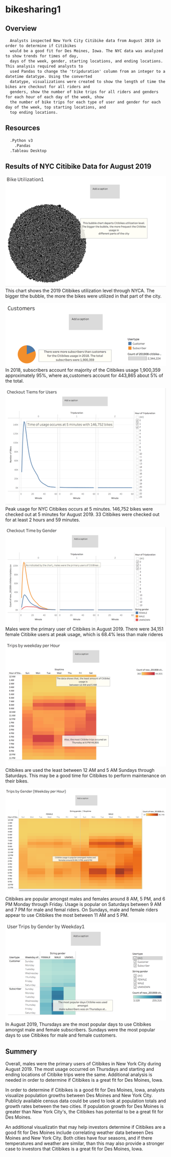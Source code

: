 # bikesharing1

## Overview
      Analysts inspected New York City Citibike data from August 2019 in order to determine if Citibikes
      would be a good fit for Des Moines, Iowa. The NYC data was analyzed to show trends for times of day, 
      days of the week, gender, starting locations, and ending locations. This analysis required analysts to 
      used Pandas to change the 'tripduration' column from an integer to a datetime datatype. Using the converted 
      datatype, visualizations were created to show the length of time the bikes are checkout for all riders and 
      genders, show the number of bike trips for all riders and genders for each hour of each day of the week, show 
      the number of bike trips for each type of user and gender for each day of the week, top starting locations, and 
      top ending locations.
      
      
 ## Resources
      .Python v3
        .Pandas
      .Tableau Desktop
      
 ## Results of NYC Citibike Data for August 2019








![bikesharing](/images/image1.png)
This chart shows the 2019 Citibikes utilization level through NYCA. The bigger tthe bubble, the more the 
bikes were utilized in that part of the city.












![bikesharing](/images/image2.png)
In 2018, subscribers account for majority of the Citibikes usage 1,900,359 approximately 95%, 
where as,customers account for 443,865 about 5% of the total. 









![bikesharing](/images/image3.png)
Peak usage for NYC Citibikes occurs at 5 minutes. 146,752 bikes were checked out at 5 minutes for August 2019.
33 Citibikes were checked out for at least 2 hours and 59 minutes.




![bikesharing](/images/image7.png)
Males were the primary user of Citibikes in August 2019. There were 34,151 female Citibike users at peak usage, 
which is 68.4% less than male rideres




![bikesharing](/images/image5.png)
Citibikes are used the least between 12 AM and 5 AM Sundays through Saturdays. This may be a good time for Citibikes 
to perform maintenance on their bikes.



![bikesharing](/images/image6.png)
Citibikes are popular amongst males and females around 8 AM, 5 PM, and 6 PM Monday through Friday. Usage is popular on
Saturdays between 9 AM and 7 PM for male and femal riders. On Sundays, male and female riders appear to use Citibikes 
the most between 11 AM and 5 PM.


![bikesharing](/images/image4.png)
In August 2019, Thursdays are the most popular days to use Citibikes amongst male and female subscribers. Sundays were the 
most popular days to use Citibikes for male and female customers.


## Summery
Overall, males were the primary users of Citibikes in New York City during August 2019. The most usage occurred on Thursdays 
and starting and ending locations of Citibike trips were the same. Additional analysis is needed in order to determine if Citibikes
is a great fit for Des Moines, Iowa.

In order to determine if Citibikes is a good fit for Des Moines, Iowa, analysts visualize population growths between Des Moines and 
New York City. Publicly available census data could be used to look at population totals and growth rates between the two cities. 
If population growth for Des Moines is greater than New York City's, the Citibikes has potential to be a great fit for Des Moines.

An additional visualizatin that may help investors determine if Citibikes are a good fit for Des Moines include correlating weather 
data between Des Moines and New York City. Both cities have four seasons, and if there temperatures and weather are similar, than 
this may also provide a stronger case to investors that Citibikes is a great fit for Des Moines, Iowa.



